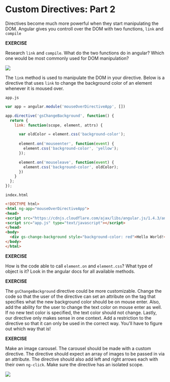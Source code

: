 # Custom Directives: Part 2

Directives become much more powerful when they start manipulating the DOM.  Angular gives you controll over the DOM with two functions, `link` and `compile`

**EXERCISE**

Research `link` and `compile`.  What do the two functions do in angular?  Which one would be most commonly used for DOM manipulation?

![](https://lh6.googleusercontent.com/-TlY7amsfzPs/T9ZgLXXK1cI/AAAAAAABK-c/Ki-inmeYNKk/w749-h794/AngularJS-Shield-large.png)

The `link` method is used to manipulate the DOM in your directive.  Below is a directive that uses `link` to change the background color of an element whenever it is moused over.

`app.js`

```js
var app = angular.module('mouseOverDirectiveApp', [])

app.directive('gsChangeBackground', function() {
  return {
    link: function(scope, element, attrs) {

      var oldColor = element.css('background-color');
      
      element.on('mouseenter', function(event) {
        element.css('background-color', 'yellow');
      });

      element.on('mouseleave', function(event) {
        element.css('background-color', oldColor);
      })
    }
  };
});
```

`index.html`

```html
<!DOCTYPE html>
<html ng-app="mouseOverDirectiveApp">
<head>
<script src="https://cdnjs.cloudflare.com/ajax/libs/angular.js/1.4.3/angular.js" type="text/javascript"></script>
<script src="app.js" type="text/javascript"></script>
</head>
<body>
  <div gs-change-background style="background-color: red">Hello World!</div>
</body>
</html>
```

**EXERCISE**

How is the code able to call `element.on` and `element.css`?  What type of object is it?  Look in the angular docs for all available methods.

**EXERCISE**

The `gsChangeBackground` directive could be more customizable.  Change the code so that the user of the directive can set an attribute on the tag that specifies what the new background color should be on mouse enter.  Also, add the ability for the user to change the text color on mouse enter as well.  If no new text color is specified, the text color should not change.  Lastly, our directive only makes sense in one context.  Add a restriction to the directive so that it can only be used in the correct way.  You'll have to figure out which way that is!

**EXERCISE**

Make an image carousel.  The carousel should be made with a custom directive.  The directive should expect an array of images to be passed in via an attribute.  The directive should also add left and right arrows each with their own `ng-click`.  Make sure the directive has an isolated scope.

![](http://s13.postimg.org/5lvbgxa0l/carousel_angular_animated.gif)


